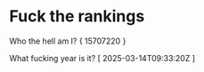 # Fuck the rankings

Who the hell am I?
{ 15707220 }

What fucking year is it?
[ 2025-03-14T09:33:20Z ]
